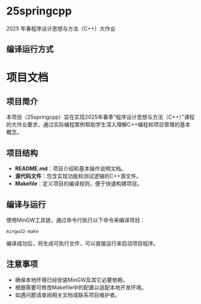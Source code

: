 # 25springcpp
2025 年春程序设计思想与⽅法（C++）⼤作业

## 编译运行方式
# 项目文档

## 项目简介
本项目（25springcpp）旨在实现2025年春季“程序设计思想与方法（C++）”课程的大作业要求，通过实际编程案例帮助学生深入理解C++编程和项目管理的基本概念。

## 项目结构
- **README.md**：项目介绍和基本操作说明文档。
- **源代码文件**：包含实现功能和测试逻辑的C++源文件。
- **Makefile**：定义项目的编译规则，便于快速构建项目。

## 编译与运行
使用MinGW工具链，通过命令行执行以下命令来编译项目：
```
mingw32-make
```
编译成功后，将生成可执行文件，可以直接运行来启动项目程序。

## 注意事项
- 确保本地环境已经安装MinGW及其它必要依赖。
- 根据需要可修改Makefile中的配置以适配本地开发环境。
- 如遇问题请查阅相关文档或联系项目维护者。

